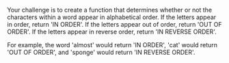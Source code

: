 Your challenge is to create a function that determines whether or not the characters within a word appear in alphabetical order. 
If the letters appear in order, return 'IN ORDER'.
If the letters appear out of order, return 'OUT OF ORDER'.
If the letters appear in reverse order, return 'IN REVERSE ORDER'.

For example, the word 'almost' would return 'IN ORDER', 'cat' would return 'OUT OF ORDER', and 'sponge' would return 'IN REVERSE ORDER'.